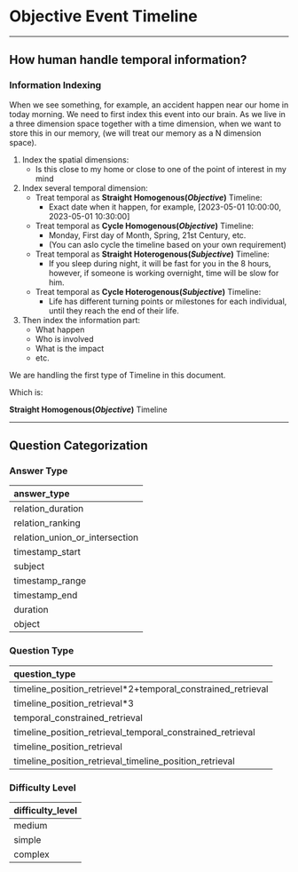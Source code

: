 # Objective Event Timeline

---

## How human handle temporal information?

### Information Indexing

When we see something, for example, an accident happen near our home in today morning.
We need to first index this event into our brain.
As we live in a three dimension space together with a time dimension,
when we want to store this in our memory, (we will treat our memory as a N dimension space).

1. Index the spatial dimensions:
    - Is this close to my home or close to one of the point of interest in my mind
2. Index several temporal dimension:
    - Treat temporal as **Straight Homogenous(*Objective*)** Timeline:
        - Exact date when it happen, for example, [2023-05-01 10:00:00, 2023-05-01 10:30:00]
    - Treat temporal as **Cycle Homogenous(*Objective*)** Timeline:
        - Monday, First day of Month, Spring, 21st Century, etc.
        - (You can aslo cycle the timeline based on your own requirement)
    - Treat temporal as **Straight Hoterogenous(*Subjective*)** Timeline:
        - If you sleep during night, it will be fast for you in the 8 hours, however, if someone is working overnight,
          time will be slow for him.
    - Treat temporal as **Cycle Hoterogenous(*Subjective*)** Timeline:
        - Life has different turning points or milestones for each individual, until they reach the end of their life.
3. Then index the information part:
    - What happen
    - Who is involved
    - What is the impact
    - etc.

We are handling the first type of Timeline in this document.

Which is:

**Straight Homogenous(*Objective*)** Timeline

---

## Question Categorization

### Answer Type

| answer\_type                      |
|:----------------------------------|
| relation\_duration                |
| relation\_ranking                 |
| relation\_union\_or\_intersection |
| timestamp\_start                  |
| subject                           |
| timestamp\_range                  |
| timestamp\_end                    |
| duration                          |
| object                            |

### Question Type

| question\_type                                                    |
|:------------------------------------------------------------------|
| timeline\_position\_retrievel\*2+temporal\_constrained\_retrieval |
| timeline\_position\_retrieval\*3                                  |
| temporal\_constrained\_retrieval                                  |
| timeline\_position\_retrieval\_temporal\_constrained\_retrieval   |
| timeline\_position\_retrieval                                     |
| timeline\_position\_retrieval\_timeline\_position\_retrieval      |

### Difficulty Level

| difficulty\_level |
|:------------------|
| medium            |
| simple            |
| complex           |

